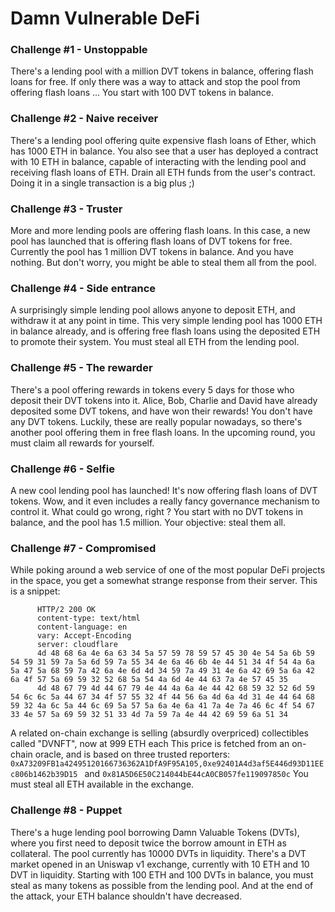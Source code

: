 # Damn Vulnerable DeFi


### Challenge #1 - Unstoppable
There's a lending pool with a million DVT tokens in balance, offering flash loans for free.
If only there was a way to attack and stop the pool from offering flash loans ...
You start with 100 DVT tokens in balance.

### Challenge #2 - Naive receiver
There's a lending pool offering quite expensive flash loans of Ether, which has 1000 ETH in balance.
You also see that a user has deployed a contract with 10 ETH in balance, capable of interacting with the lending pool and receiving flash loans of ETH.
Drain all ETH funds from the user's contract. Doing it in a single transaction is a big plus ;)

### Challenge #3 - Truster
More and more lending pools are offering flash loans. In this case, a new pool has launched that is offering flash loans of DVT tokens for free.
Currently the pool has 1 million DVT tokens in balance. And you have nothing.
But don't worry, you might be able to steal them all from the pool.

### Challenge #4 - Side entrance
A surprisingly simple lending pool allows anyone to deposit ETH, and withdraw it at any point in time.
This very simple lending pool has 1000 ETH in balance already, and is offering free flash loans using the deposited ETH to promote their system.
You must steal all ETH from the lending pool.

### Challenge #5 - The rewarder
There's a pool offering rewards in tokens every 5 days for those who deposit their DVT tokens into it.
Alice, Bob, Charlie and David have already deposited some DVT tokens, and have won their rewards!
You don't have any DVT tokens. Luckily, these are really popular nowadays, so there's another pool offering them in free flash loans.
In the upcoming round, you must claim all rewards for yourself.

### Challenge #6 - Selfie
A new cool lending pool has launched! It's now offering flash loans of DVT tokens.
Wow, and it even includes a really fancy governance mechanism to control it.
What could go wrong, right ?
You start with no DVT tokens in balance, and the pool has 1.5 million. Your objective: steal them all.

### Challenge #7 - Compromised
While poking around a web service of one of the most popular DeFi projects in the space, you get a somewhat strange response from their server. This is a snippet:

          HTTP/2 200 OK
          content-type: text/html
          content-language: en
          vary: Accept-Encoding
          server: cloudflare
          4d 48 68 6a 4e 6a 63 34 5a 57 59 78 59 57 45 30 4e 54 5a 6b 59 54 59 31 59 7a 5a 6d 59 7a 55 34 4e 6a 46 6b 4e 44 51 34 4f 54 4a 6a 5a 47 5a 68 59 7a 42 6a 4e 6d 4d 34 59 7a 49 31 4e 6a 42 69 5a 6a 42 6a 4f 57 5a 69 59 32 52 68 5a 54 4a 6d 4e 44 63 7a 4e 57 45 35
          4d 48 67 79 4d 44 67 79 4e 44 4a 6a 4e 44 42 68 59 32 52 6d 59 54 6c 6c 5a 44 67 34 4f 57 55 32 4f 44 56 6a 4d 6a 4d 31 4e 44 64 68 59 32 4a 6c 5a 44 6c 69 5a 57 5a 6a 4e 6a 41 7a 4e 7a 46 6c 4f 54 67 33 4e 57 5a 69 59 32 51 33 4d 7a 59 7a 4e 44 42 69 59 6a 51 34
        
A related on-chain exchange is selling (absurdly overpriced) collectibles called "DVNFT", now at 999 ETH each
This price is fetched from an on-chain oracle, and is based on three trusted reporters: 
```0xA73209FB1a42495120166736362A1DfA9F95A105,0xe92401A4d3af5E446d93D11EEc806b1462b39D15 ```
and 
```0x81A5D6E50C214044bE44cA0CB057fe119097850c```
You must steal all ETH available in the exchange.

### Challenge #8 - Puppet
There's a huge lending pool borrowing Damn Valuable Tokens (DVTs), where you first need to deposit twice the borrow amount in ETH as collateral. The pool currently has 10000 DVTs in liquidity.
There's a DVT market opened in an Uniswap v1 exchange, currently with 10 ETH and 10 DVT in liquidity.
Starting with 100 ETH and 100 DVTs in balance, you must steal as many tokens as possible from the lending pool. And at the end of the attack, your ETH balance shouldn't have decreased.

